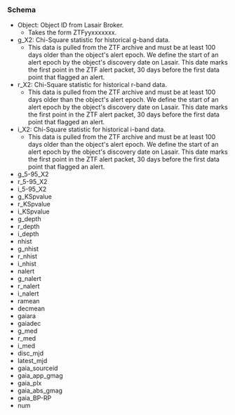 ### Schema
- Object: Object ID from Lasair Broker.
   - Takes the form ZTFyyxxxxxxx.
- g_X2: Chi-Square statistic for historical g-band data.
   - This data is pulled from the ZTF archive and must be at least 100 days older than the object's alert epoch.
    We define the start of an alert epoch by the object's discovery date on Lasair.
    This date marks the first point in the ZTF alert packet, 30 days before the first data point that flagged an alert.
- r_X2: Chi-Square statistic for historical r-band data.
   - This data is pulled from the ZTF archive and must be at least 100 days older than the object's alert epoch.
    We define the start of an alert epoch by the object's discovery date on Lasair.
    This date marks the first point in the ZTF alert packet, 30 days before the first data point that flagged an alert.
- i_X2: Chi-Square statistic for historical i-band data.
   - This data is pulled from the ZTF archive and must be at least 100 days older than the object's alert epoch.
    We define the start of an alert epoch by the object's discovery date on Lasair.
    This date marks the first point in the ZTF alert packet, 30 days before the first data point that flagged an alert.
- g_5-95_X2
- r_5-95_X2
- i_5-95_X2
- g_KSpvalue
- r_KSpvalue
- i_KSpvalue 
- g_depth
- r_depth
- i_depth
- nhist
- g_nhist
- r_nhist
- i_nhist
- nalert
- g_nalert
- r_nalert
- i_nalert 
- ramean
- decmean
- gaiara
- gaiadec
- g_med
- r_med
- i_med
- disc_mjd
- latest_mjd
- gaia_sourceid 
- gaia_app_gmag
- gaia_plx
- gaia_abs_gmag
- gaia_BP-RP
- num
